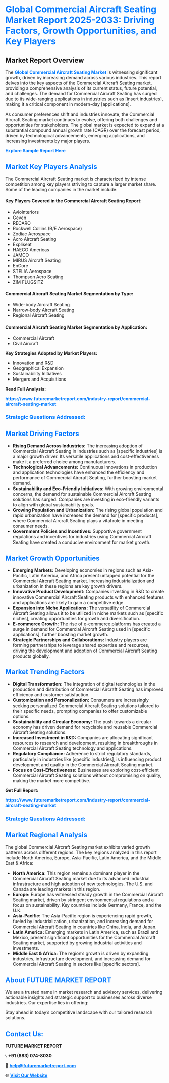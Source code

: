 <h1 style="color: #007BFF;">Global Commercial Aircraft Seating Market Report 2025-2033: Driving Factors, Growth Opportunities, and Key Players</h1>

<section id="overview">
<h2>Market Report Overview</h2>
<p>The <a href="https://www.futuremarketreport.com/industry-report/commercial-aircraft-seating-market" style="color: #007BFF; text-decoration: none;"><strong>Global Commercial Aircraft Seating Market</strong></a> is witnessing significant growth, driven by increasing demand across various industries. This report delves into the key aspects of the Commercial Aircraft Seating market, providing a comprehensive analysis of its current status, future potential, and challenges. The demand for Commercial Aircraft Seating has surged due to its wide-ranging applications in industries such as [insert industries], making it a critical component in modern-day [applications].</p>
<p>As consumer preferences shift and industries innovate, the Commercial Aircraft Seating market continues to evolve, offering both challenges and opportunities for stakeholders. The global market is expected to expand at a substantial compound annual growth rate (CAGR) over the forecast period, driven by technological advancements, emerging applications, and increasing investments by major players.</p>
</section>

<section id="overview">
<p><a href="https://www.futuremarketreport.com/request-sample/reportId=90070" style="color: #007BFF; text-decoration: none;"><strong>Explore Sample Report Here</strong></a></p>
</section>

<section id="key-players">
<h2 style="color: #007BFF;">Market Key Players Analysis</h2>
<p>The Commercial Aircraft Seating market is characterized by intense competition among key players striving to capture a larger market share. Some of the leading companies in the market include:</p>
<h4>Key Players Covered in the Commercial Aircraft Seating Report:</h4>
<ul><li>Aviointeriors</li><li>Geven</li><li>RECARO</li><li>Rockwell Collins (B/E Aerospace)</li><li>Zodiac Aerospace</li><li>Acro Aircraft Seating</li><li>Expliseat</li><li>HAECO Americas</li><li>JAMCO</li><li>MIRUS Aircraft Seating</li><li>EnCore</li><li>STELIA Aerospace</li><li>Thompson Aero Seating</li><li>ZIM FLUGSITZ</li></ul>
<h4>Commercial Aircraft Seating Market Segmentation by Type:</h4>
<ul><li>Wide-body Aircraft Seating</li><li>Narrow-body Aircraft Seating</li><li>Regional Aircraft Seating</li></ul>

<h4>Commercial Aircraft Seating Market Segmentation by Application:</h4>
<ul><li>Commercial Aircraft</li><li>Civil Aircraft</li></ul>
<p><strong>Key Strategies Adopted by Market Players:</strong></p>
<ul>
<li>Innovation and R&D</li>
<li>Geographical Expansion</li>
<li>Sustainability Initiatives</li>
<li>Mergers and Acquisitions</li>
</ul>
</section>

<section>
<p><strong>Read Full Analysis: </strong></p><a href="https://www.futuremarketreport.com/industry-report/commercial-aircraft-seating-market" style="color: #007BFF; text-decoration: none;"><strong>https://www.futuremarketreport.com/industry-report/commercial-aircraft-seating-market</strong></a>
<h3 style="color: #007BFF;">Strategic Questions Addressed:</h3>
</section>

<section id="driving-factors">
<h2 style="color: #007BFF;">Market Driving Factors</h2>
<ul>
<li><strong>Rising Demand Across Industries:</strong> The increasing adoption of Commercial Aircraft Seating in industries such as [specific industries] is a major growth driver. Its versatile applications and cost-effectiveness make it a preferred choice among manufacturers.</li>
<li><strong>Technological Advancements:</strong> Continuous innovations in production and application technologies have enhanced the efficiency and performance of Commercial Aircraft Seating, further boosting market demand.</li>
<li><strong>Sustainability and Eco-Friendly Initiatives:</strong> With growing environmental concerns, the demand for sustainable Commercial Aircraft Seating solutions has surged. Companies are investing in eco-friendly variants to align with global sustainability goals.</li>
<li><strong>Growing Population and Urbanization:</strong> The rising global population and rapid urbanization have increased the demand for [specific products], where Commercial Aircraft Seating plays a vital role in meeting consumer needs.</li>
<li><strong>Government Policies and Incentives:</strong> Supportive government regulations and incentives for industries using Commercial Aircraft Seating have created a conducive environment for market growth.</li>
</ul>
</section>

<section id="growth-opportunities">
<h2 style="color: #007BFF;">Market Growth Opportunities</h2>
<ul>
<li><strong>Emerging Markets:</strong> Developing economies in regions such as Asia-Pacific, Latin America, and Africa present untapped potential for the Commercial Aircraft Seating market. Increasing industrialization and urbanization in these regions are key growth drivers.</li>
<li><strong>Innovative Product Development:</strong> Companies investing in R&D to create innovative Commercial Aircraft Seating products with enhanced features and applications are likely to gain a competitive edge.</li>
<li><strong>Expansion into Niche Applications:</strong> The versatility of Commercial Aircraft Seating allows it to be utilized in niche markets such as [specific niches], creating opportunities for growth and diversification.</li>
<li><strong>E-commerce Growth:</strong> The rise of e-commerce platforms has created a surge in demand for Commercial Aircraft Seating used in [specific applications], further boosting market growth.</li>
<li><strong>Strategic Partnerships and Collaborations:</strong> Industry players are forming partnerships to leverage shared expertise and resources, driving the development and adoption of Commercial Aircraft Seating products globally.</li>
</ul>
</section>

<section id="trending-factors">
<h2 style="color: #007BFF;">Market Trending Factors</h2>
<ul>
<li><strong>Digital Transformation:</strong> The integration of digital technologies in the production and distribution of Commercial Aircraft Seating has improved efficiency and customer satisfaction.</li>
<li><strong>Customization and Personalization:</strong> Consumers are increasingly seeking personalized Commercial Aircraft Seating solutions tailored to their specific needs, prompting companies to offer customizable options.</li>
<li><strong>Sustainability and Circular Economy:</strong> The push towards a circular economy has driven demand for recyclable and reusable Commercial Aircraft Seating solutions.</li>
<li><strong>Increased Investment in R&D:</strong> Companies are allocating significant resources to research and development, resulting in breakthroughs in Commercial Aircraft Seating technology and applications.</li>
<li><strong>Regulatory Compliance:</strong> Adherence to strict regulatory standards, particularly in industries like [specific industries], is influencing product development and quality in the Commercial Aircraft Seating market.</li>
<li><strong>Focus on Cost-Effectiveness:</strong> Businesses are exploring cost-efficient Commercial Aircraft Seating solutions without compromising on quality, making the market more competitive.</li>
</ul>
</section>

<section>
<p><strong>Get Full Report: </strong></p><a href="https://www.futuremarketreport.com/industry-report/commercial-aircraft-seating-market" style="color: #007BFF; text-decoration: none;"><strong>https://www.futuremarketreport.com/industry-report/commercial-aircraft-seating-market</strong></a>
<h3 style="color: #007BFF;">Strategic Questions Addressed:</h3>
</section>


<section id="regional-analysis">
<h2 style="color: #007BFF;">Market Regional Analysis</h2>
<p>The global Commercial Aircraft Seating market exhibits varied growth patterns across different regions. The key regions analyzed in this report include North America, Europe, Asia-Pacific, Latin America, and the Middle East & Africa:</p>
<ul>
<li><strong>North America:</strong> This region remains a dominant player in the Commercial Aircraft Seating market due to its advanced industrial infrastructure and high adoption of new technologies. The U.S. and Canada are leading markets in this region.</li>
<li><strong>Europe:</strong> Europe has witnessed steady growth in the Commercial Aircraft Seating market, driven by stringent environmental regulations and a focus on sustainability. Key countries include Germany, France, and the U.K.</li>
<li><strong>Asia-Pacific:</strong> The Asia-Pacific region is experiencing rapid growth, fueled by industrialization, urbanization, and increasing demand for Commercial Aircraft Seating in countries like China, India, and Japan.</li>
<li><strong>Latin America:</strong> Emerging markets in Latin America, such as Brazil and Mexico, present significant opportunities for the Commercial Aircraft Seating market, supported by growing industrial activities and investments.</li>
<li><strong>Middle East & Africa:</strong> The region’s growth is driven by expanding industries, infrastructure development, and increasing demand for Commercial Aircraft Seating in sectors like [specific sectors].</li>
</ul>
</section>

<footer>
<h2 style="color: #007BFF;">About FUTURE MARKET REPORT</h2>
<p>We are a trusted name in market research and advisory services, delivering actionable insights and strategic support to businesses across diverse industries. Our expertise lies in offering:</p>

<p>Stay ahead in today’s competitive landscape with our tailored research solutions.</p>

<h2 style="color: #007BFF;">Contact Us:</h2>
<p><strong>FUTURE MARKET REPORT</strong></p>
<p>📞 <strong>+91 (883) 074-8030</strong></p>
<p>📧 <strong><a href="mailto:help@futuremarketreport.com" style="color: #007BFF;">help@futuremarketreport.com</a></strong></p>
<p>🌐 <strong><a href="https://www.futuremarketreport.com/" style="color: #007BFF;">Visit Our Website</a></strong></p>
</footer>